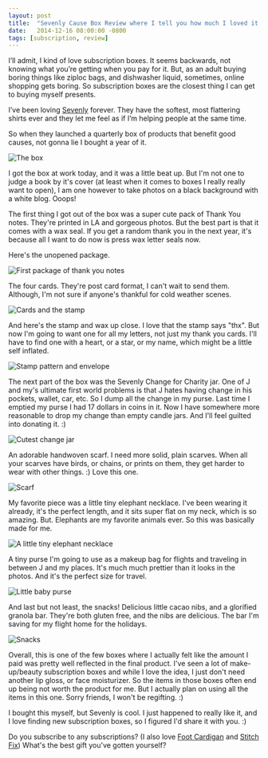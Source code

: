 ```yaml
---
layout: post
title:  "Sevenly Cause Box Review where I tell you how much I loved it."
date:   2014-12-16 08:00:00 -0800
tags: [subscription, review]
---
```


I’ll admit, I kind of love subscription boxes. It seems backwards, not knowing what you’re getting when you pay for it. But, as an adult buying boring things like ziploc bags, and dishwasher liquid, sometimes, online shopping gets boring. So subscription boxes are the closest thing I can get to buying myself presents.

I’ve been loving [Sevenly](sevenly.org) forever. They have the softest, most flattering shirts ever and they let me feel as if I’m helping people at the same time.

So when they launched a quarterly box of products that benefit good causes, not gonna lie I bought a year of it. 

![The box](https://lh6.googleusercontent.com/VVMY7o2A5N-yFKHjazvYSSIjA8MFgEhWgf51wHmcrHY0=w1036-h716-no)

I got the box at work today, and it was a little beat up. But I'm not one to judge a book by it's cover (at least when it comes to boxes I really really want to open), I am one however to take photos on a black background with a white blog. Ooops!

The first thing I got out of the box was a super cute pack of Thank You notes. They're printed in LA and gorgeous photos. But the best part is that it comes with a wax seal. If you get a random thank you in the next year, it's because all I want to do now is press wax letter seals now.

Here's the unopened package.

![First package of thank you notes](https://lh3.googleusercontent.com/hsS7v61BGcSdmTxhFBqYapWJeVg9wBJ4bObuKppoQvcl=s716-no)

The four cards. They're post card format, I can't wait to send them. Although, I'm not sure if anyone's thankful for cold weather scenes.

![Cards and the stamp](https://lh3.googleusercontent.com/-3KAsUrBfwcE/VI-8cyvixNI/AAAAAAAARG4/_NmWDkJURqY/s716-no/IMG_5364.JPG)

And here's the stamp and wax up close. I love that the stamp says "thx". But now I'm going to want one for all my letters, not just my thank you cards. I'll have to find one with a heart, or a star, or my name, which might be a little self inflated.

![Stamp pattern and envelope](https://lh4.googleusercontent.com/gZeM2EEF4SN4NdiwZiDgZHxCXHXpJNXYgFum1lcyzMSq=w895-h716-no)

The next part of the box was the Sevenly Change for Charity jar. One of J and my's ultimate first world problems is that J hates having change in his pockets, wallet, car, etc. So I dump all the change in my purse. Last time I emptied my purse I had 17 dollars in coins in it. Now I have somewhere more reasonable to drop my change than empty candle jars. And I'll feel guilted into donating it. :)

![Cutest change jar](https://lh3.googleusercontent.com/-2CZlFZZi980/VI-8xCzounI/AAAAAAAARGA/dupxsBcYgGo/w800-h716-no/IMG_5381.JPG)

An adorable handwoven scarf. I need more solid, plain scarves. When all your scarves have birds, or chains, or prints on them, they get harder to wear with other things. :) Love this one.

![Scarf](https://lh3.googleusercontent.com/-xK0M_5B_f1s/VI-86R72lGI/AAAAAAAARGY/nddDfTPheWc/w799-h716-no/IMG_5397.JPG)

My favorite piece was a little tiny elephant necklace. I've been wearing it already, it's the perfect length, and it sits super flat on my neck, which is so amazing. But. Elephants are my favorite animals ever. So this was basically made for me.

![A little tiny elephant necklace](https://lh6.googleusercontent.com/PbeCMcJT32U7954ur7V2-OrWKw2qrm6kcgN45HEBnUsJ=w679-h716-no)

A tiny purse I'm going to use as a makeup bag for flights and traveling in between J and my places. It's much much prettier than it looks in the photos. And it's the perfect size for travel.

![Little baby purse](https://lh6.googleusercontent.com/dGh61TRQd-LR_M9-dH66pC2gtUMyNLJmcVKr-kzpZG88=w933-h716-no)

And last but not least, the snacks! Delicious little cacao nibs, and a glorified granola bar. They're both gluten free, and the nibs are delicious. The bar I'm saving for my flight home for the holidays.

![Snacks](https://lh3.googleusercontent.com/-fdt4YHAxw_I/VI-8sSU5NYI/AAAAAAAARF4/XnvxwSxofkw/w619-h716-no/IMG_5377.JPG)

Overall, this is one of the few boxes where I actually felt like the amount I paid was pretty well reflected in the final product. I've seen a lot of make-up/beauty subscription boxes and while I love the idea, I just don't need another lip gloss, or face moisturizer. So the items in those boxes often end up being not worth the product for me. But I actually plan on using all the items in this one. Sorry friends, I won't be regifting. :)

I bought this myself, but Sevenly is cool. I just happened to really like it, and I love finding new subscription boxes, so I figured I'd share it with you. :)

Do you subscribe to any subscriptions? (I also love [Foot Cardigan](http://www.footcardigan.com/) and [Stitch Fix](https://www.stitchfix.com/)) What's the best gift you've gotten yourself?

